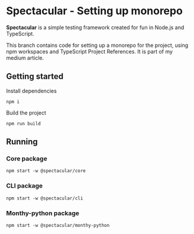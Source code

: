 # Spectacular - Setting up monorepo

**Spectacular** is a simple testing framework created for fun in Node.js and TypeScript.

This branch contains code for setting up a monorepo for the project, using npm workspaces and TypeScript Project References. It is part of my medium article.

## Getting started

Install dependencies

```
npm i
```

Build the project

```
npm run build
```

## Running

### Core package

```
npm start -w @spectacular/core
```

### CLI package

```
npm start -w @spectacular/cli
```

### Monthy-python package

```
npm start -w @spectacular/monthy-python
```
